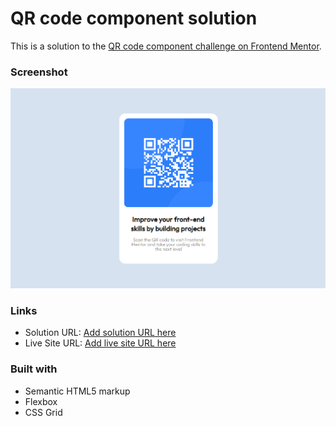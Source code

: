 # QR code component solution

This is a solution to the [QR code component challenge on Frontend Mentor](https://www.frontendmentor.io/challenges/qr-code-component-iux_sIO_H).

### Screenshot

![Desktop Preview](./Screenshot_desktop.png)
### Links

- Solution URL: [Add solution URL here](https://www.frontendmentor.io/solutions/qr-code-component-using-both-flexbox-and-grid-layout-TCoNEVXJ5g)
- Live Site URL: [Add live site URL here](https://rtlsalazar.github.io/card-layout--qr-component/dist/index.html)

### Built with

- Semantic HTML5 markup
- Flexbox
- CSS Grid